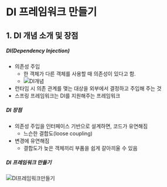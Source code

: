 # DI 프레임워크 만들기
## 1. DI 개념 소개 및 장점
##### DI(Dependency Injection)
* 의존성 주입
  * 한 객체가 다른 객체를 사용할 때 의존성이 있다고 함.
  * ![DI개념](https://user-images.githubusercontent.com/75296934/228734885-640b7240-ed4f-4bfd-9d94-2d851a2888f6.PNG)
* 런타임 시 의존 관계를 맺는 대상을 외부에서 결정하고 주입해 주는 것
* 스프링 프레임워크는 DI를 지원해주는 프레임워크
##### DI 장점
* 의존성 주입을 인터페이스 기반으로 설계하면, 코드가 유연해짐
  * 느슨한 결합도(loose coupling)
* 변경에 유연해짐
  * 결합도가 늦은 객체끼리 부품을 쉽게 갈아끼울 수 있음
##### DI 프레임워크 만들기
![DI프레임워크만들기](https://user-images.githubusercontent.com/75296934/228737474-416087e2-6a7a-4203-a79c-193a159135ca.PNG)